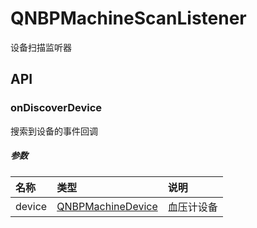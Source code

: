 # QNBPMachineScanListener

设备扫描监听器

## API

### onDiscoverDevice

搜索到设备的事件回调

##### 参数

| 名称     | 类型                                          | 说明    |
|:-------|:--------------------------------------------|:------|
| device | [QNBPMachineDevice](../Model/QNBPMachineDevice.md) | 血压计设备 |